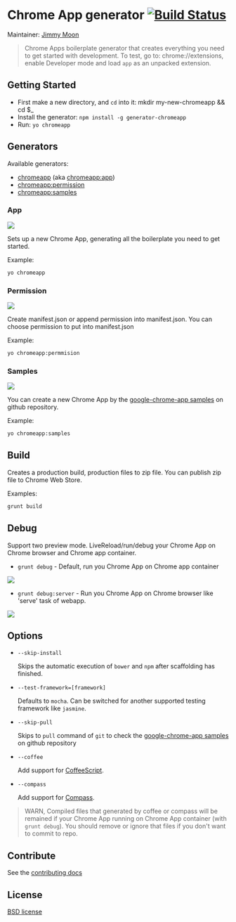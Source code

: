 # Chrome App generator [![Build Status](https://secure.travis-ci.org/yeoman/generator-chromeapp.png?branch=master)](http://travis-ci.org/yeoman/generator-chromeapp)

Maintainer: [Jimmy Moon](https://github.com/ragingwind)

> Chrome Apps boilerplate generator that creates everything you need to get started with development. To test, go to: chrome://extensions, enable Developer mode and load `app` as an unpacked extension.

## Getting Started

- First make a new directory, and `cd` into it: mkdir my-new-chromeapp && cd $_
- Install the generator: `npm install -g generator-chromeapp`
- Run: `yo chromeapp`

## Generators

Available generators:

* [chromeapp](#app) (aka [chromeapp:app](#app))
* [chromeapp:permission](#permission)
* [chromeapp:samples](#samples)

### App

![](http://i.imgur.com/vh7uo4X.gif)

Sets up a new Chrome App, generating all the boilerplate you need to get started.

Example: 
```bash
yo chromeapp
```

### Permission

![](http://i.imgur.com/O6LrhEB.png)

Create manifest.json or append permission into manifest.json. You can choose permission to put into manifest.json

Example: 
```bash
yo chromeapp:permmision
```

### Samples

![](http://i.imgur.com/OgPhpfA.gif)

You can create a new Chrome App by the [google-chrome-app samples](https://github.com/GoogleChrome/chrome-app-samples) on github repository.

Example: 
```bash
yo chromeapp:samples
```

## Build

Creates a production build, production files to zip file. You can publish zip file to Chrome Web Store. 

Examples:
```bash
grunt build
```

## Debug

Support two preview mode. LiveReload/run/debug your Chrome App on Chrome browser and Chrome app container.

* `grunt debug` - Default, run you Chrome App on Chrome app container

![](http://i.imgur.com/DGxbvBY.gif)

* `grunt debug:server` - Run you Chrome App on Chrome browser like 'serve' task of webapp.

![](http://recordit.co/8wefRz0m0I.gif)

## Options

* `--skip-install`

  Skips the automatic execution of `bower` and `npm` after
  scaffolding has finished.

* `--test-framework=[framework]`

  Defaults to `mocha`. Can be switched for
  another supported testing framework like `jasmine`.

* `--skip-pull`
  
  Skips to `pull` command of `git` to check the [google-chrome-app samples](https://github.com/GoogleChrome/chrome-app-samples) on github repository

* `--coffee`

  Add support for [CoffeeScript](http://coffeescript.org/).

* `--compass`

  Add support for [Compass](http://compass-style.org/).

 > WARN, Compiled files that generated by coffee or compass will be remained if your Chrome App running on Chrome App container (with `grunt debug`). You should remove or ignore that files if you don't want to commit to repo.

## Contribute

See the [contributing docs](https://github.com/yeoman/yeoman/blob/master/contributing.md)

## License

[BSD license](http://opensource.org/licenses/bsd-license.php)
